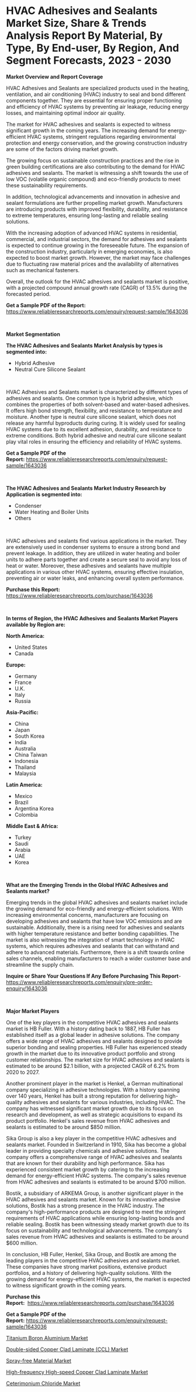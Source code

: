 <p><h1>HVAC Adhesives and Sealants Market Size, Share & Trends Analysis Report By Material, By Type, By End-user, By Region, And Segment Forecasts, 2023 - 2030</h1></p><p><strong>Market Overview and Report Coverage</strong></p>
<p><p>HVAC Adhesives and Sealants are specialized products used in the heating, ventilation, and air conditioning (HVAC) industry to seal and bond different components together. They are essential for ensuring proper functioning and efficiency of HVAC systems by preventing air leakage, reducing energy losses, and maintaining optimal indoor air quality.</p><p>The market for HVAC adhesives and sealants is expected to witness significant growth in the coming years. The increasing demand for energy-efficient HVAC systems, stringent regulations regarding environmental protection and energy conservation, and the growing construction industry are some of the factors driving market growth.</p><p>The growing focus on sustainable construction practices and the rise in green building certifications are also contributing to the demand for HVAC adhesives and sealants. The market is witnessing a shift towards the use of low VOC (volatile organic compound) and eco-friendly products to meet these sustainability requirements.</p><p>In addition, technological advancements and innovation in adhesive and sealant formulations are further propelling market growth. Manufacturers are introducing products with improved flexibility, durability, and resistance to extreme temperatures, ensuring long-lasting and reliable sealing solutions.</p><p>With the increasing adoption of advanced HVAC systems in residential, commercial, and industrial sectors, the demand for adhesives and sealants is expected to continue growing in the foreseeable future. The expansion of the construction industry, particularly in emerging economies, is also expected to boost market growth. However, the market may face challenges due to fluctuating raw material prices and the availability of alternatives such as mechanical fasteners.</p><p>Overall, the outlook for the HVAC adhesives and sealants market is positive, with a projected compound annual growth rate (CAGR) of 13.5% during the forecasted period.</p></p>
<p><strong>Get a Sample PDF of the Report:</strong> <a href="https://www.reliableresearchreports.com/enquiry/request-sample/1643036">https://www.reliableresearchreports.com/enquiry/request-sample/1643036</a></p>
<p>&nbsp;</p>
<p><strong>Market Segmentation</strong></p>
<p><strong>The HVAC Adhesives and Sealants Market Analysis by types is segmented into:</strong></p>
<p><ul><li>Hybrid Adhesive</li><li>Neutral Cure Silicone Sealant</li></ul></p>
<p>&nbsp;</p>
<p><p>HVAC Adhesives and Sealants market is characterized by different types of adhesives and sealants. One common type is hybrid adhesive, which combines the properties of both solvent-based and water-based adhesives. It offers high bond strength, flexibility, and resistance to temperature and moisture. Another type is neutral cure silicone sealant, which does not release any harmful byproducts during curing. It is widely used for sealing HVAC systems due to its excellent adhesion, durability, and resistance to extreme conditions. Both hybrid adhesive and neutral cure silicone sealant play vital roles in ensuring the efficiency and reliability of HVAC systems.</p></p>
<p><strong>Get a Sample PDF of the Report:</strong>&nbsp;<a href="https://www.reliableresearchreports.com/enquiry/request-sample/1643036">https://www.reliableresearchreports.com/enquiry/request-sample/1643036</a></p>
<p>&nbsp;</p>
<p><strong>The HVAC Adhesives and Sealants Market Industry Research by Application is segmented into:</strong></p>
<p><ul><li>Condenser</li><li>Water Heating and Boiler Units</li><li>Others</li></ul></p>
<p>&nbsp;</p>
<p><p>HVAC adhesives and sealants find various applications in the market. They are extensively used in condenser systems to ensure a strong bond and prevent leakage. In addition, they are utilized in water heating and boiler units to adhere parts together and create a secure seal to avoid any loss of heat or water. Moreover, these adhesives and sealants have multiple applications in various other HVAC systems, ensuring effective insulation, preventing air or water leaks, and enhancing overall system performance.</p></p>
<p><strong>Purchase this Report:</strong>&nbsp; <a href="https://www.reliableresearchreports.com/purchase/1643036">https://www.reliableresearchreports.com/purchase/1643036</a></p>
<p>&nbsp;</p>
<p><strong>In terms of Region, the HVAC Adhesives and Sealants Market Players available by Region are:</strong></p>
<p>
    <p> <strong> North America: </strong>
        <ul>
            <li>United States</li>
            <li>Canada</li>
        </ul>
        </p> 
    <p> <strong> Europe: </strong>
        <ul>
            <li>Germany</li>
            <li>France</li>
            <li>U.K.</li>
            <li>Italy</li>
            <li>Russia</li>
        </ul>
        </p> 
    <p> <strong> Asia-Pacific: </strong>
        <ul>
            <li>China</li>
            <li>Japan</li>
            <li>South Korea</li>
            <li>India</li>
            <li>Australia</li>
            <li>China Taiwan</li>
            <li>Indonesia</li>
            <li>Thailand</li>
            <li>Malaysia</li>
        </ul>
        </p> 
    <p> <strong> Latin America: </strong>
        <ul>
            <li>Mexico</li>
            <li>Brazil</li>
            <li>Argentina Korea</li>
            <li>Colombia</li>
        </ul>
        </p> 
    <p> <strong> Middle East & Africa: </strong>
        <ul>
            <li>Turkey</li>
            <li>Saudi</li>
            <li>Arabia</li>
            <li>UAE</li>
            <li>Korea</li>
        </ul>
    </p>
    </p>
<p>&nbsp;</p>
<p><strong>What are the Emerging Trends in the Global HVAC Adhesives and Sealants market?</strong></p>
<p><p>Emerging trends in the global HVAC adhesives and sealants market include the growing demand for eco-friendly and energy-efficient solutions. With increasing environmental concerns, manufacturers are focusing on developing adhesives and sealants that have low VOC emissions and are sustainable. Additionally, there is a rising need for adhesives and sealants with higher temperature resistance and better bonding capabilities. The market is also witnessing the integration of smart technology in HVAC systems, which requires adhesives and sealants that can withstand and adhere to advanced materials. Furthermore, there is a shift towards online sales channels, enabling manufacturers to reach a wider customer base and streamline the supply chain.</p></p>
<p><strong>Inquire or Share Your Questions If Any Before Purchasing This Report</strong>- <a href="https://www.reliableresearchreports.com/enquiry/pre-order-enquiry/1643036">https://www.reliableresearchreports.com/enquiry/pre-order-enquiry/1643036</a></p>
<p>&nbsp;</p>
<p><strong>Major Market Players</strong></p>
<p><p>One of the key players in the competitive HVAC adhesives and sealants market is HB Fuller. With a history dating back to 1887, HB Fuller has established itself as a global leader in adhesive solutions. The company offers a wide range of HVAC adhesives and sealants designed to provide superior bonding and sealing properties. HB Fuller has experienced steady growth in the market due to its innovative product portfolio and strong customer relationships. The market size for HVAC adhesives and sealants is estimated to be around $2.1 billion, with a projected CAGR of 6.2% from 2020 to 2027.</p><p>Another prominent player in the market is Henkel, a German multinational company specializing in adhesive technologies. With a history spanning over 140 years, Henkel has built a strong reputation for delivering high-quality adhesives and sealants for various industries, including HVAC. The company has witnessed significant market growth due to its focus on research and development, as well as strategic acquisitions to expand its product portfolio. Henkel's sales revenue from HVAC adhesives and sealants is estimated to be around $850 million.</p><p>Sika Group is also a key player in the competitive HVAC adhesives and sealants market. Founded in Switzerland in 1910, Sika has become a global leader in providing specialty chemicals and adhesive solutions. The company offers a comprehensive range of HVAC adhesives and sealants that are known for their durability and high performance. Sika has experienced consistent market growth by catering to the increasing demand for energy-efficient HVAC systems. The company's sales revenue from HVAC adhesives and sealants is estimated to be around $700 million.</p><p>Bostik, a subsidiary of ARKEMA Group, is another significant player in the HVAC adhesives and sealants market. Known for its innovative adhesive solutions, Bostik has a strong presence in the HVAC industry. The company's high-performance products are designed to meet the stringent requirements of HVAC applications while ensuring long-lasting bonds and reliable sealing. Bostik has been witnessing steady market growth due to its focus on sustainability and technological advancements. The company's sales revenue from HVAC adhesives and sealants is estimated to be around $600 million.</p><p>In conclusion, HB Fuller, Henkel, Sika Group, and Bostik are among the leading players in the competitive HVAC adhesives and sealants market. These companies have strong market positions, extensive product portfolios, and a history of delivering high-quality solutions. With the growing demand for energy-efficient HVAC systems, the market is expected to witness significant growth in the coming years.</p></p>
<p><strong>Purchase this Report:</strong>&nbsp;&nbsp;<a href="https://www.reliableresearchreports.com/purchase/1643036">https://www.reliableresearchreports.com/purchase/1643036</a></p>
<p></p>
<p><strong>Get a Sample PDF of the Report:</strong>&nbsp;<a href="https://www.reliableresearchreports.com/enquiry/request-sample/1643036">https://www.reliableresearchreports.com/enquiry/request-sample/1643036</a></p>
<p><p><a href="https://medium.com/@holliswelch2023/titanium-boron-aluminium-market-share-evolution-and-market-growth-trends-2023-2030-4633bce0e9ac">Titanium Boron Aluminium Market</a></p><p><a href="https://medium.com/@vilmalittel/double-sided-copper-clad-laminate-ccl-market-analysis-its-cagr-market-segmentation-and-global-455706ce611e">Double-sided Copper Clad Laminate (CCL) Market</a></p><p><a href="https://github.com/abbypearson7765/Market-Research-Report-List-1/blob/main/spray-free-material-market.md">Spray-free Material Market</a></p><p><a href="https://medium.com/@daishawolff/high-frequency-high-speed-copper-clad-laminate-market-insight-market-trends-growth-forecasted-ffff6b601a0d">High-frequency High-speed Copper Clad Laminate Market</a></p><p><a href="https://github.com/grishafomin4852/Market-Research-Report-List-1/blob/main/ceterimonium-chloride-market.md">Ceterimonium Chloride Market</a></p></p>